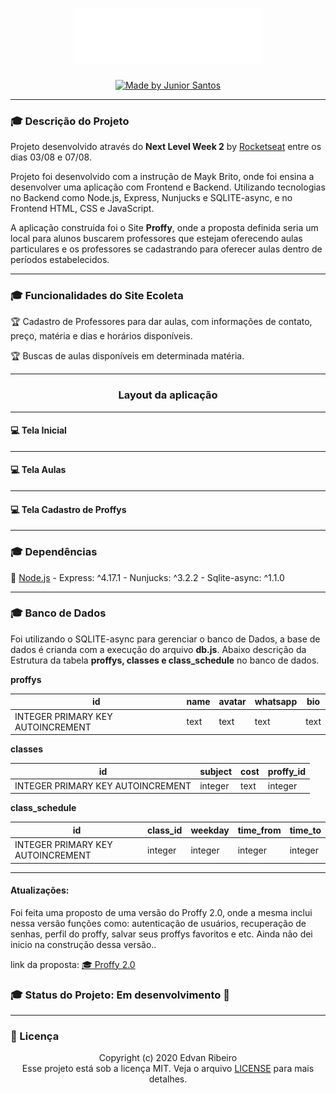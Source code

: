 <h1 align="center">
    <img width="300px" alt="Logo Proffy" src="./public/assets/logo.svg" />
</h1>
<p align="center">
<a href="https://rocketseat.com.br">
<img alt="Made by Junior Santos" src="https://img.shields.io/badge/made%20by-Junior Santos-%237519C1">
</a>
<p/>

------

### :mortar_board: Descrição do Projeto

Projeto desenvolvido através do **Next Level Week 2**  by  [Rocketseat](https://rocketseat.com.br/) entre os dias 03/08 e 07/08. 

Projeto foi desenvolvido com a instrução de Mayk Brito, onde foi ensina a desenvolver uma aplicação com Frontend e Backend. Utilizando tecnologias no Backend como Node.js, Express, Nunjucks e SQLITE-async, e no Frontend HTML, CSS e JavaScript.

A aplicação construída foi o Site **Proffy**, onde a proposta definida seria um local para alunos buscarem professores que estejam oferecendo aulas  particulares e os professores se cadastrando para oferecer aulas dentro de períodos estabelecidos.

------

###  :mortar_board: Funcionalidades do Site Ecoleta

:trophy: Cadastro de Professores para dar aulas, com informações de contato, preço, matéria e dias e horários disponíveis.

:trophy: Buscas de aulas disponíveis em determinada matéria. 

----

<h3 align="center">
    Layout da aplicação
</h3>

------

#### :computer: Tela Inicial

------

#### :computer: Tela Aulas


------

#### :computer: Tela Cadastro de Proffys


------

### :mortar_board: Dependências

:vertical_traffic_light: [Node.js](https://nodejs.org/en/) - Express: ^4.17.1 - Nunjucks: ^3.2.2 - Sqlite-async: ^1.1.0

------

###  :mortar_board: Banco de Dados

Foi utilizando o SQLITE-async para gerenciar o banco de Dados, a base de dados é crianda com a execução do arquivo **db.js**. Abaixo descrição da Estrutura da tabela **proffys, classes e class_schedule** no banco de dados.

**proffys**

| id| name| avatar |whatsapp | bio |
|--|--|--|--|--|
|INTEGER PRIMARY KEY AUTOINCREMENT|text|text|text|text|

**classes**

| id| subject | cost |proffy_id |
|--|--|--|--|
|INTEGER PRIMARY KEY AUTOINCREMENT|integer|text|integer|

**class_schedule**

| id| class_id | weekday |time_from | time_to |
|--|--|--|--|--|
|INTEGER PRIMARY KEY AUTOINCREMENT|integer| integer |integer|integer|

------

#### Atualizações:

Foi feita uma proposto de uma versão do Proffy 2.0, onde a mesma inclui nessa versão funções como: autenticação de usuários, recuperação de senhas, perfil do proffy, salvar seus proffys favoritos e etc. Ainda não dei inicio na construção dessa versão..

link da proposta: [:mortar_board: Proffy 2.0](https://www.notion.so/Vers-o-2-0-Proffy-eefca1b981694cd0a895613bc6235970)


### :mortar_board: Status do Projeto: Em desenvolvimento :construction:

------

### :pencil: Licença

<p align="center">
	Copyright (c) 2020 Edvan Ribeiro
    <br/>
    Esse projeto está sob a licença MIT. Veja o arquivo <a href="https://github.com/ejunior01/projetos_by_rocketseat/blob/master/LICENSE">LICENSE</a> para mais detalhes.
</p>
